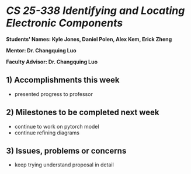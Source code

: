 # *CS 25-338 Identifying and Locating Electronic Components*

**Students' Names: Kyle Jones, Daniel Polen, Alex Kem, Erick Zheng**

**Mentor: Dr. Changquing Luo**

**Faculty Advisor: Dr. Changquing Luo**

## 1) Accomplishments this week ##
   - presented progress to professor 

## 2) Milestones to be completed next week ##
   - continue to work on pytorch model
   - continue refining diagrams

## 3) Issues, problems or concerns ##
   - keep trying understand proposal in detail
